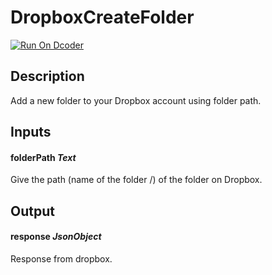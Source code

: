 # DropboxCreateFolder

[![Run On Dcoder](https://static-content.dcoder.tech/dcoder-assets/run-on-dcoder.svg)](https://code.dcoder.tech/feed/block/61fe53c2f50810bc65512971)

## Description

Add a new folder to your Dropbox account using folder path.

## Inputs

#### **folderPath** _Text_

Give the path (name of the folder /<folderPath>) of the folder on Dropbox.

## Output

#### **response** _JsonObject_

Response from dropbox.
